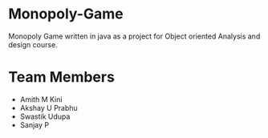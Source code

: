# Monopoly-Game
Monopoly Game written in java as a project for Object oriented Analysis and design course.

# Team Members
  - Amith M Kini
  - Akshay U Prabhu
  - Swastik Udupa
  - Sanjay P
